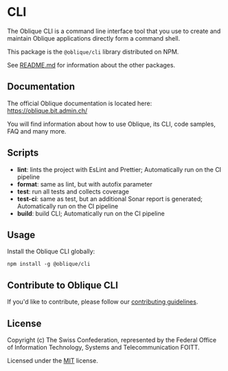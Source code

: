 # CLI

The Oblique CLI is a command line interface tool that you use to create and maintain Oblique applications directly form a command shell.

This package is the `@oblique/cli` library distributed on NPM.

See [README.md](../../README.md) for information about the other packages.

## Documentation

The official Oblique documentation is located here: <https://oblique.bit.admin.ch/>

You will find information about how to use Oblique, its CLI, code samples, FAQ and many more.

## Scripts

- **lint**: lints the project with EsLint and Prettier; Automatically run on the CI pipeline
- **format**: same as lint, but with autofix parameter
- **test**: run all tests and collects coverage
- **test-ci**: same as test, but an additional Sonar report is generated; Automatically run on the CI pipeline
- **build**: build CLI; Automatically run on the CI pipeline

## Usage

Install the Oblique CLI globally:

`npm install -g @oblique/cli`

## Contribute to Oblique CLI

If you'd like to contribute, please follow our [contributing guidelines](../../CONTRIBUTING.md).

## License

Copyright (c) The Swiss Confederation, represented by the Federal Office of Information Technology, Systems and Telecommunication FOITT.

Licensed under the [MIT](../../LICENSE) license.

